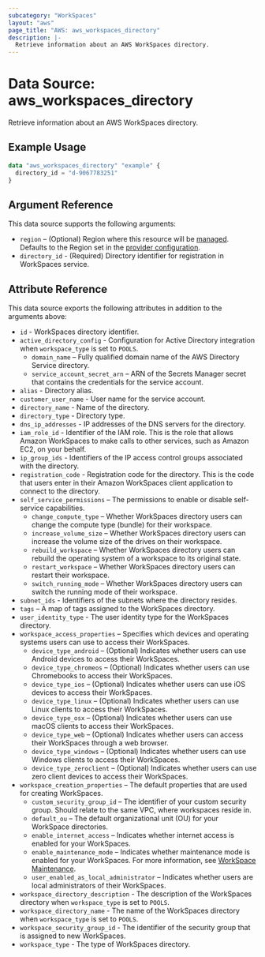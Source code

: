 ```yaml
---
subcategory: "WorkSpaces"
layout: "aws"
page_title: "AWS: aws_workspaces_directory"
description: |-
  Retrieve information about an AWS WorkSpaces directory.
---
```


# Data Source: aws_workspaces_directory

Retrieve information about an AWS WorkSpaces directory.

## Example Usage

```terraform
data "aws_workspaces_directory" "example" {
  directory_id = "d-9067783251"
}
```

## Argument Reference

This data source supports the following arguments:

* `region` – (Optional) Region where this resource will be [managed](https://docs.aws.amazon.com/general/latest/gr/rande.html#regional-endpoints). Defaults to the Region set in the [provider configuration](https://registry.terraform.io/providers/hashicorp/aws/latest/docs#aws-configuration-reference).
* `directory_id` - (Required) Directory identifier for registration in WorkSpaces service.

## Attribute Reference

This data source exports the following attributes in addition to the arguments above:

* `id` - WorkSpaces directory identifier.
* `active_directory_config` - Configuration for Active Directory integration when `workspace_type` is set to `POOLS`.
    * `domain_name` – Fully qualified domain name of the AWS Directory Service directory.
    * `service_account_secret_arn` – ARN of the Secrets Manager secret that contains the credentials for the service account.
* `alias` - Directory alias.
* `customer_user_name` - User name for the service account.
* `directory_name` - Name of the directory.
* `directory_type` - Directory type.
* `dns_ip_addresses` - IP addresses of the DNS servers for the directory.
* `iam_role_id` - Identifier of the IAM role. This is the role that allows Amazon WorkSpaces to make calls to other services, such as Amazon EC2, on your behalf.
* `ip_group_ids` - Identifiers of the IP access control groups associated with the directory.
* `registration_code` - Registration code for the directory. This is the code that users enter in their Amazon WorkSpaces client application to connect to the directory.
* `self_service_permissions` – The permissions to enable or disable self-service capabilities.
    * `change_compute_type` – Whether WorkSpaces directory users can change the compute type (bundle) for their workspace.
    * `increase_volume_size` – Whether WorkSpaces directory users can increase the volume size of the drives on their workspace.
    * `rebuild_workspace` – Whether WorkSpaces directory users can rebuild the operating system of a workspace to its original state.
    * `restart_workspace` – Whether WorkSpaces directory users can restart their workspace.
    * `switch_running_mode` – Whether WorkSpaces directory users can switch the running mode of their workspace.
* `subnet_ids` - Identifiers of the subnets where the directory resides.
* `tags` – A map of tags assigned to the WorkSpaces directory.
* `user_identity_type` - The user identity type for the WorkSpaces directory.
* `workspace_access_properties` – Specifies which devices and operating systems users can use to access their WorkSpaces.
    * `device_type_android` – (Optional) Indicates whether users can use Android devices to access their WorkSpaces.
    * `device_type_chromeos` – (Optional) Indicates whether users can use Chromebooks to access their WorkSpaces.
    * `device_type_ios` – (Optional) Indicates whether users can use iOS devices to access their WorkSpaces.
    * `device_type_linux` – (Optional) Indicates whether users can use Linux clients to access their WorkSpaces.
    * `device_type_osx` – (Optional) Indicates whether users can use macOS clients to access their WorkSpaces.
    * `device_type_web` – (Optional) Indicates whether users can access their WorkSpaces through a web browser.
    * `device_type_windows` – (Optional) Indicates whether users can use Windows clients to access their WorkSpaces.
    * `device_type_zeroclient` – (Optional) Indicates whether users can use zero client devices to access their WorkSpaces.
* `workspace_creation_properties` – The default properties that are used for creating WorkSpaces.
    * `custom_security_group_id` – The identifier of your custom security group. Should relate to the same VPC, where workspaces reside in.
    * `default_ou` – The default organizational unit (OU) for your WorkSpace directories.
    * `enable_internet_access` – Indicates whether internet access is enabled for your WorkSpaces.
    * `enable_maintenance_mode` – Indicates whether maintenance mode is enabled for your WorkSpaces. For more information, see [WorkSpace Maintenance](https://docs.aws.amazon.com/workspaces/latest/adminguide/workspace-maintenance.html).
    * `user_enabled_as_local_administrator` – Indicates whether users are local administrators of their WorkSpaces.
* `workspace_directory_description` - The description of the WorkSpaces directory when `workspace_type` is set to `POOLS`.
* `workspace_directory_name` - The name of the WorkSpaces directory when `workspace_type` is set to `POOLS`.
* `workspace_security_group_id` - The identifier of the security group that is assigned to new WorkSpaces.
* `workspace_type` - The type of WorkSpaces directory.
